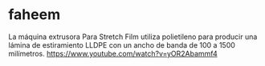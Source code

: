# faheem
La máquina extrusora Para Stretch Film utiliza polietileno para producir una lámina de estiramiento  LLDPE con un ancho de banda de 100 a 1500 milímetros.
https://www.youtube.com/watch?v=yOR2Abammf4
